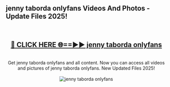 <h2>jenny taborda onlyfans Videos And Photos - Update Files 2025!</h2>
<br>
<div align="center">
<h2><a href="https://linkcuts.com/hfmhzwbr" rel="nofollow">🔴 CLICK HERE 🌐==►► jenny taborda onlyfans</a></h2>
<br>
Get jenny taborda onlyfans and all content. Now you can access all videos and pictures of jenny taborda onlyfans. New Updated Files 2025!
<br>
<br>
<a href="https://linkcuts.com/hfmhzwbr" rel="nofollow" data-target="animated-image.originalLink"><img src="https://i.ibb.co.com/WyWwxjT/player-gif2.gif" alt="jenny taborda onlyfans" style="max-width: 100%; display: inline-block;" data-target="animated-image.originalImage"></a>
</div>
<br>